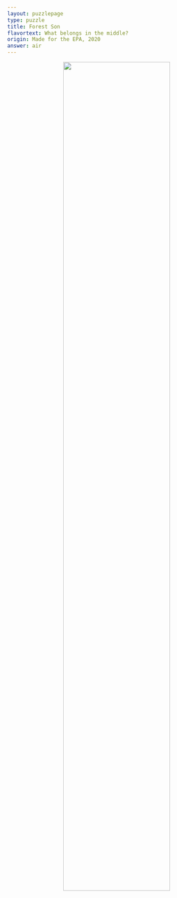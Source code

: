 ```yaml
---
layout: puzzlepage
type: puzzle
title: Forest Son
flavortext: What belongs in the middle?
origin: Made for the EPA, 2020
answer: air
---
```


<p align="center">
<img src="{{site.imgurl}}/forestson.png" width="70%" />
</p>
